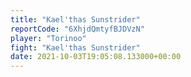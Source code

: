 ```yaml
---
title: "Kael'thas Sunstrider"
reportCode: "6XhjdQmtyfBJDVzN"
player: "Torinoo"
fight: "Kael'thas Sunstrider"
date: 2021-10-03T19:05:08.133000+00:00
---
```

